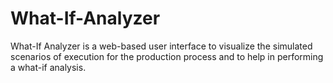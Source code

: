 # What-If-Analyzer
What-If Analyzer is a web-based user interface to visualize the simulated scenarios of execution for the production process and to help in performing a what-if analysis.
